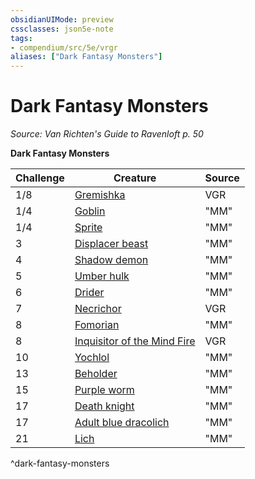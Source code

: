 ```yaml
---
obsidianUIMode: preview
cssclasses: json5e-note
tags:
- compendium/src/5e/vrgr
aliases: ["Dark Fantasy Monsters"]
---
```

# Dark Fantasy Monsters
*Source: Van Richten's Guide to Ravenloft p. 50* 

**Dark Fantasy Monsters**

| Challenge | Creature | Source |
|-----------|----------|--------|
| 1/8 | [Gremishka](Mechanics/bestiary/monstrosity/gremishka-vrgr.md) | VGR |
| 1/4 | [Goblin](Mechanics/bestiary/humanoid/goblin.md) | "MM" |
| 1/4 | [Sprite](Mechanics/bestiary/fey/sprite.md) | "MM" |
| 3 | [Displacer beast](Mechanics/bestiary/monstrosity/displacer-beast.md) | "MM" |
| 4 | [Shadow demon](Mechanics/bestiary/fiend/shadow-demon.md) | "MM" |
| 5 | [Umber hulk](Mechanics/bestiary/monstrosity/umber-hulk.md) | "MM" |
| 6 | [Drider](Mechanics/bestiary/monstrosity/drider.md) | "MM" |
| 7 | [Necrichor](Mechanics/bestiary/undead/necrichor-vrgr.md) | VGR |
| 8 | [Fomorian](Mechanics/bestiary/giant/fomorian.md) | "MM" |
| 8 | [Inquisitor of the Mind Fire](Mechanics/bestiary/humanoid/inquisitor-of-the-mind-fire-vrgr.md) | VGR |
| 10 | [Yochlol](Mechanics/bestiary/fiend/yochlol.md) | "MM" |
| 13 | [Beholder](Mechanics/bestiary/aberration/beholder.md) | "MM" |
| 15 | [Purple worm](Mechanics/bestiary/monstrosity/purple-worm.md) | "MM" |
| 17 | [Death knight](Mechanics/bestiary/undead/death-knight.md) | "MM" |
| 17 | [Adult blue dracolich](Mechanics/bestiary/undead/adult-blue-dracolich.md) | "MM" |
| 21 | [Lich](Mechanics/bestiary/undead/lich.md) | "MM" |
^dark-fantasy-monsters